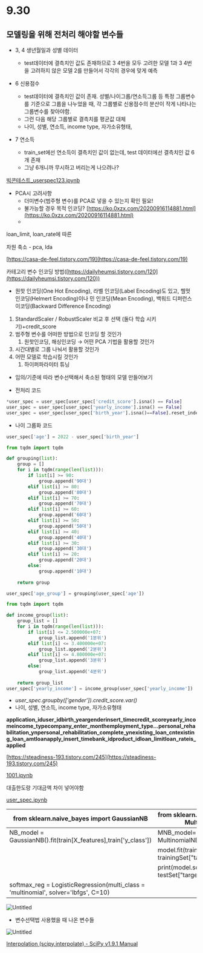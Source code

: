 # 9.30

## 모델링을 위해 전처리 해야할 변수들

- 3, 4 생년월일과 성별 데이터
    - test데이터에 결측치인 값도 존재하므로 3 4번을 모두 고려한 모델 1과 3 4번을 고려하지 않은 모델 2를 만들어서 각각의 경우에 맞게 예측

- 6 신용점수
    - test데이터에 결측치인 값이 존재. 성별/나이그룹/연소득그룹 등 특정 그룹변수를 기준으로 그룹을 나누었을 때, 각 그룹별로 신용점수의 분산이 작게 나타나는 그룹변수를 찾아야함.
    - 그런 다음 해당 그룹별로 결측치를 평균값 대체
    - 나이, 성별, 연소득, income type, 자가소유형태,

- 7 연소득
    - train_set에선 연소득이 결측치인 값이 없는데, test 데이터에선 결측치인 값 6개 존재
    - 그냥 6개니까 무시하고 버리는게 나으려나?
    

[빅콘테스트_userspec123.ipynb](9%2030%205f8fb372439b41b88fcad193b43e6f72/%25EB%25B9%2585%25EC%25BD%2598%25ED%2585%258C%25EC%258A%25A4%25ED%258A%25B8_userspec123.ipynb)

- PCA시 고려사항
    - 더미변수(범주형 변수)를 PCA로 넣을 수 있는지 확인 필요!
    - 불가능할 경우 목적 인코딩? [https://ko.0xzx.com/20200916114881.html](https://ko.0xzx.com/20200916114881.html)
    - 

loan_limit, loan_rate에 따른 

차원 축소 - pca, lda

[https://casa-de-feel.tistory.com/19](https://casa-de-feel.tistory.com/19)

카테고리 변수 인코딩 방법([https://dailyheumsi.tistory.com/120](https://dailyheumsi.tistory.com/120))

- 원핫 인코딩(One Hot Encoding), 라벨 인코딩(Label Encoding)도 있고, 헬멋 인코딩(Helmert Encoding)이나 민 인코딩(Mean Encoding), 백워드 디퍼런스 이코딩(Backward Difference Encoding)

1. StandardScaler / RobustScaler 비교 후 선택 (둘다 학습 시키기)+credit_score
2. 범주형 변수를 어떠한 방법으로 인코딩 할 것인가 
    1. 원핫인코딩, 해싱인코딩 → 어떤 PCA 기법을 활용할 것인가
3. 시간대별로 그룹 나눠서 활용할 것인가
4. 어떤 모델로 학습시킬 것인가
    1. 하이퍼파라미터 튜닝

- 임의/기준에 따라 변수선택해서 축소된 형태의 모델 만들어보기

- 전처리 코드

```python
*user_spec = user_spec[user_spec['credit_score'].isna() == False]
user_spec = user_spec[user_spec['yearly_income'].isna() == False]
user_spec = user_spec[user_spec['birth_year'].isna()==False].reset_index()*
```

- 나이 그룹화 코드

```python
user_spec['age'] = 2022 - user_spec['birth_year']

from tqdm import tqdm

def grouping(list):
    group = []
    for i in tqdm(range(len(list))):
        if list[i] >= 90:
            group.append('90대')
        elif list[i] >= 80:
            group.append('80대')
        elif list[i] >= 70:
            group.append('70대')
        elif list[i] >= 60:
            group.append('60대')
        elif list[i] >= 50:
            group.append('50대')
        elif list[i] >= 40:
            group.append('40대')
        elif list[i] >= 30:
            group.append('30대')
        elif list[i] >= 20:
            group.append('20대')
        else:
            group.append('10대')
    
    return group

user_spec['age_group'] = grouping(user_spec['age'])
```

```python
from tqdm import tqdm

def income_group(list):
    group_list = []
    for i in tqdm(range(len(list))):
        if list[i] <= 2.500000e+07:
            group_list.append('1분위')
        elif list[i] <= 3.400000e+07:
            group_list.append('2분위')
        elif list[i] <= 4.800000e+07:
            group_list.append('3분위')
        else:
            group_list.append('4분위')
    
    return group_list
user_spec['yearly_income'] = income_group(user_spec['yearly_income'])
```

- *user_spec.groupby(['gender']).credit_score.var()*
- 나이, 성별, 연소득, income type, 자가소유형태

**application_iduser_idbirth_yeargenderinsert_timecredit_scoreyearly_incomeincome_typecompany_enter_monthemployment_type...personal_rehabilitation_ynpersonal_rehabilitation_complete_ynexisting_loan_cntexisting_loan_amtloanapply_insert_timebank_idproduct_idloan_limitloan_rateis_applied**

[https://steadiness-193.tistory.com/245](https://steadiness-193.tistory.com/245)

[1001.ipynb](9%2030%205f8fb372439b41b88fcad193b43e6f72/1001.ipynb)

대출한도랑 기대금액 차이 넣어야함

[user_spec.ipynb](9%2030%205f8fb372439b41b88fcad193b43e6f72/user_spec.ipynb)

| from sklearn.naive_bayes import GaussianNB | from sklearn.naive_bayes import MultinomialNB |
| --- | --- |
| NB_model = GaussianNB().fit(train[X_features],train['y_class']) | MNB_model= MultinomialNB(alpha=0.01) |
|  | model.fit(trainingSet["data"], trainingSet["target"]) |
|  | print(model.score(testSet["data"], testSet["target"])) |
| softmax_reg = LogisticRegression(multi_class = 'multinomial', solver='lbfgs', C=10) |  |

![Untitled](9%2030%205f8fb372439b41b88fcad193b43e6f72/Untitled.png)

- 변수선택법 사용했을 때 나온 변수들

![Untitled](9%2030%205f8fb372439b41b88fcad193b43e6f72/Untitled%201.png)

[Interpolation (scipy.interpolate) - SciPy v1.9.1 Manual](https://docs.scipy.org/doc/scipy/reference/interpolate.html)